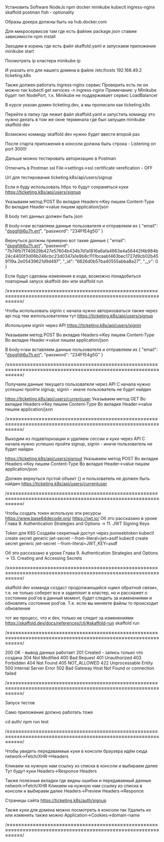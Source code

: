 Установить Software
NodeJs
npm
docker
minikube
kubectl
ingress-nginx
skaffold
postman
fish - optionality

Образы докера должны быть на hub.docker.com

Для микросервисов там где есть файлик package.json ставим зависимости
npm install

Заходим в корень где есть файл skaffold.yaml и запускаем приложение
minikube start

Посмотреть ip кластера
minikube ip

И указать его для нашего домена в файле /etc/hosts
192.168.49.2    ticketing.k8s


Также должен работать ingress-nginx сервис
Проверить есть ли он можно так
kubectl get services -n ingress-nginx
Примечание: у Minikube будет тип NodePort, т.к. Minikube не поддерживает сервис LoadBalancer


В курсе указан домен ticketing.dev, а мы прописали как ticketing.k8s


Перейти в папку где лежит файл skaffold.yaml и запустить команду
это нужно делать в том же окне терминала где был запущен minikube
skaffold dev

Возможно команду skaffold dev нужно будет ввести второй раз

После старта приложения в консоли должна быть строка - Listening on port 3000!

Дальше можно тестировать авторизацию в Postman

Отлючить в Postman ssl
File->settings->ssl certificate verefication - OFF

Url для тестирования
ticketing.k8s/api/users/signup

Если я буду использовать https то будут сохраняться куки
https://ticketing.k8s/api/users/signup

Указываем метод POST
Во вкладке Headers->Key пишем Content-Type
Во вкладке Header->value пишем application/json

В body тип данных должен быть json

В body->raw вставляем данные пользователя и отправляем их
{
    "email": "dsggf@6u7h.ert",
    "password": "234FfE4g5G"
}

Вернуться должны примерно вот такие данные
{
    "email": "dsggf@6u7h.ert",
    "password": "7b74fb7f740629b427e57604b434b7d1a1816a6afa4663e4a56442f4b984b24c4400f3d06b246cbc23d0347a1e9b8c1111bcaab1463bec1727d9cb02b459119a.2e05439621d9d497",
    "_id": "6626d0b57ba40555abba8a27",
    "__v": 0
}



Если будут сделаны изменения в коде, возможно понадобиться повторный запуск
skaffold dev или skaffold run


/**===============================================================================================================**/

Чтобы использовать signin с начала нужно авторизоваться также через api под тем жепользователем тут
https://ticketing.k8s/api/users/signup

Используем signin через API
https://ticketing.k8s/api/users/signin

Указываем метод POST
Во вкладке Headers->Key пишем Content-Type
Во вкладке Header->value пишем application/json

В body->raw вставляем данные пользователя и отправляем их
{
    "email": "dsggf@6u7h.ert",
    "password": "234FfE4g5G"
}

/**===============================================================================================================**/

Получаем данные текущего пользователя через API
С начала нужно успешно пройти signup, signin - иначе пользователь не будет найден

https://ticketing.k8s/api/users/currentuser
Указываем метод GET
Во вкладке Headers->Key пишем Content-Type
Во вкладке Header->value пишем application/json


/**===============================================================================================================**/

Выходим из подавторизации и удаляем сессии и куки через API
С начала нужно успешно пройти signup, signin - иначе пользователь не будет найден

https://ticketing.k8s/api/users/signout
Указываем метод POST
Во вкладке Headers->Key пишем Content-Type
Во вкладке Header->value пишем application/json

Должен вернуться пустой объект {} и пользователь не должен быть найден https://ticketing.k8s/api/users/currentuser

/**===============================================================================================================**/

Чтобы создать токен использую эти ресурсы
https://www.base64decode.org/
https://jwt.io/
Об это рассказано в уроке Глава 9. Authentication Strategies and Options -> 11. JWT Signing Keys


Token для K8S
Создаём секретный доступ через jsonwebtoken
kubectl create secret generic jwt-secret --from-literal=jwt=asdf
kubectl create secret generic jwt-secret --from-literal=JWT_KEY=asdf

Об это рассказано в уроке Глава 9. Authentication Strategies and Options -> 13. Creating and Accessing Secrets

/**===============================================================================================================**/

skaffold dev
команда создаст продолжающийся «цикл обратной связи», т.е. не только соберет все и задеплоит в кластер, 
но и расскажет о состоянии pod’ов в данный момент, будет следить за изменениями и обновлять состояние pod’ов.
Т.е. если вы меняете файлы то происходит обновление

тот же процесс, что и dev, только не следит за изменениями
https://skaffold.dev/docs/references/cli/#skaffold-run
skaffold run

/**===============================================================================================================**/

200 OK - вывод данных работает
201 Created - запись только что создана
304 Not Modified
400 Bad Request
401 Unauthorized
403 Forbidden
404 Not Found
405 NOT_ALLOWED
422 Unprocessable Entity
500 Internal Server Error
502 Bad Gateway Host Not Found or connection failed


/**===============================================================================================================**/

Запуск тестов

Само приложение должно работать тоже

cd auth/
npm run test


/**===============================================================================================================**/

Чтобы увидеть передаваемые куки в консоли браузера идём сюда
network->Fetch/XHR->Headers

Кликаем на нужную нам ссылку из списка в консоли и выбираем далее
Тут будут куки
Headers->Responce Headers

Также полезные вкладки где видны ошибки и передаваемый данные
network->Fetch/XHR
Кликаем на нужную нам ссылку из списка в консоли и выбираем далее
Headers->Preview
Headers->Responce


Страницы сайта
https://ticketing.k8s/auth/signup


Также куки для домена можно посмотреть в консоли так
Удалить их или изменить также можно
Application->Cookies->domain-name


/**===============================================================================================================**/